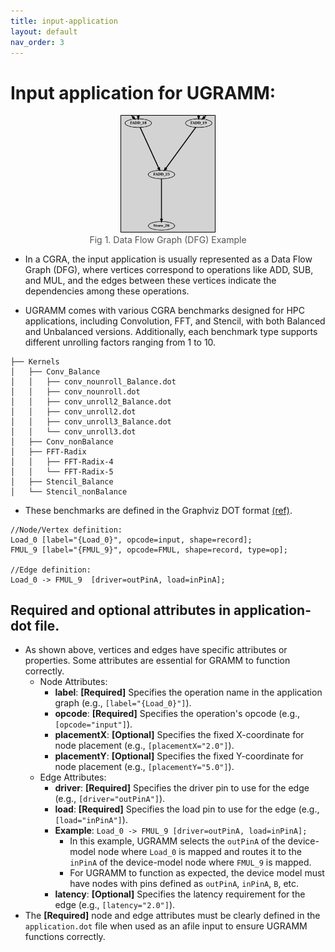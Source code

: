 ```yaml
---
title: input-application
layout: default
nav_order: 3
---
```


# Input application for UGRAMM:

<div style="text-align: center;">
    <img src="../../assets/dfgExample.png" alt="Fig 1. Data Flow Graph (DFG) Example" style="border: 1px solid black; width: 150px;">
    <figcaption style="font-size: 14px; color: #555;">Fig 1. Data Flow Graph (DFG) Example</figcaption>
</div>

- In a CGRA, the input application is usually represented as a Data Flow Graph (DFG), where vertices correspond to operations like ADD, SUB, and MUL, and the edges between these vertices indicate the dependencies among these operations.

- UGRAMM comes with various CGRA benchmarks designed for HPC applications, including Convolution, FFT, and Stencil, with both Balanced and Unbalanced versions. Additionally, each benchmark type supports different unrolling factors ranging from 1 to 10.

```
├── Kernels
│   ├── Conv_Balance
│   │   ├── conv_nounroll_Balance.dot
│   │   ├── conv_nounroll.dot
│   │   ├── conv_unroll2_Balance.dot
│   │   ├── conv_unroll2.dot
│   │   ├── conv_unroll3_Balance.dot
│   │   └── conv_unroll3.dot
│   ├── Conv_nonBalance
│   ├── FFT-Radix
│   │   ├── FFT-Radix-4
│   │   └── FFT-Radix-5
│   ├── Stencil_Balance
│   └── Stencil_nonBalance
```

- These benchmarks are defined in the Graphviz DOT format [(ref)](https://graphviz.org/doc/info/lang.html). 

```
//Node/Vertex definition:
Load_0 [label="{Load_0}", opcode=input, shape=record]; 
FMUL_9 [label="{FMUL_9}", opcode=FMUL, shape=record, type=op];

//Edge definition:
Load_0 -> FMUL_9  [driver=outPinA, load=inPinA]; 
```

## Required and optional attributes in application-dot file.

- As shown above, vertices and edges have specific attributes or properties. Some attributes are essential for GRAMM to function correctly.
    - Node Attributes:
        - **label**: **[Required]** Specifies the operation name in the application graph (e.g., `[label="{Load_0}"]`).
        - **opcode**: **[Required]** Specifies the operation's opcode (e.g., `[opcode="input"]`).
        - **placementX**: **[Optional]** Specifies the fixed X-coordinate for node placement (e.g., `[placementX="2.0"]`).
        - **placementY**: **[Optional]** Specifies the fixed Y-coordinate for node placement (e.g., `[placementY="5.0"]`).
    - Edge Attributes:
        - **driver**: **[Required]** Specifies the driver pin to use for the edge (e.g., `[driver="outPinA"]`).
        - **load**: **[Required]** Specifies the load pin to use for the edge (e.g., `[load="inPinA"]`).
        - **Example**: `Load_0 -> FMUL_9 [driver=outPinA, load=inPinA];`
            - In this example, UGRAMM selects the `outPinA` of the device-model node where `Load_0` is mapped and routes it to the `inPinA` of the device-model node where `FMUL_9` is mapped.
            - For UGRAMM to function as expected, the device model must have nodes with pins defined as `outPinA`, `inPinA`, `B`, etc.
        - **latency**: **[Optional]** Specifies the latency requirement for the edge (e.g., `[latency="2.0"]`).
- The **[Required]** node and edge attributes must be clearly defined in the `application.dot` file when used as an afile input to ensure UGRAMM functions correctly.
